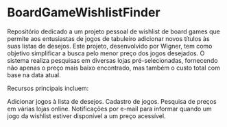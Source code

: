 # BoardGameWishlistFinder
Repositório dedicado a um projeto pessoal de wishlist de board games que permite aos entusiastas de jogos de tabuleiro adicionar novos títulos às suas listas de desejos. Este projeto, desenvolvido por Wigner, tem como objetivo simplificar a busca pelo menor preço dos jogos desejados. O sistema realiza pesquisas em diversas lojas pré-selecionadas, fornecendo não apenas o preço mais baixo encontrado, mas também o custo total com base na data atual.

Recursos principais incluem:

Adicionar jogos à lista de desejos.
Cadastro de jogos.
Pesquisa de preços em várias lojas online.
Notificações por e-mail para informar quando um jogo da wishlist estiver disponível a um preço acessível.
